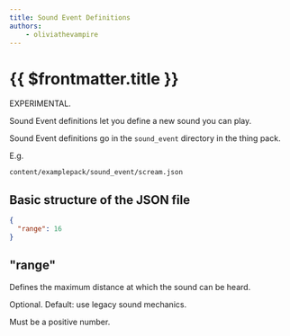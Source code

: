 ```yaml
---
title: Sound Event Definitions
authors:
    - oliviathevampire
---
```


# {{ $frontmatter.title }}

EXPERIMENTAL.

Sound Event definitions let you define a new sound you can play.

Sound Event definitions go in the `sound_event` directory in the thing pack.

E.g.
```
content/examplepack/sound_event/scream.json
```

## Basic structure of the JSON file

```json
{
  "range": 16
}
```

## "range"

Defines the maximum distance at which the sound can be heard.

Optional. Default: use legacy sound mechanics.

Must be a positive number.